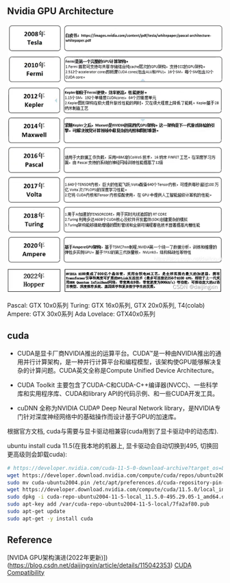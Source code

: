 ## Nvidia GPU Architecture

![](../rc/nvidia-gpu-architecture.png)

Pascal: GTX 10x0系列
Turing: GTX 16x0系列, GTX 20x0系列, T4(colab)
Ampere: GTX 30x0系列
Ada Lovelace: GTX40x0系列


## cuda

* CUDA是显卡厂商NVIDIA推出的运算平台。CUDA™是一种由NVIDIA推出的通用并行计算架构，是一种并行计算平台和编程模型，该架构使GPU能够解决复杂的计算问题。CUDA英文全称是Compute Unified Device Architecture。

* CUDA Toolkit 主要包含了CUDA-C和CUDA-C++编译器(NVCC)、一些科学库和实用程序库、CUDA和library API的代码示例、和一些CUDA开发工具。

* cuDNN 全称为NVIDIA CUDA® Deep Neural Network library，是NVIDIA专门针对深度神经网络中的基础操作而设计基于GPU的加速库。

根据官方文档, cuda与需要与显卡驱动相兼容(cuda用到了显卡驱动中的动态库). 

ubuntu install cuda 11.5(在我本地的机器上, 显卡驱动会自动切换到495, 切换回更高级则会卸载cuda):

```bash
# https://developer.nvidia.com/cuda-11-5-0-download-archive?target_os=Linux&target_arch=x86_64&Distribution=Ubuntu&target_version=20.04&target_type=deb_local
wget https://developer.download.nvidia.com/compute/cuda/repos/ubuntu2004/x86_64/cuda-ubuntu2004.pin
sudo mv cuda-ubuntu2004.pin /etc/apt/preferences.d/cuda-repository-pin-600
wget https://developer.download.nvidia.com/compute/cuda/11.5.0/local_installers/cuda-repo-ubuntu2004-11-5-local_11.5.0-495.29.05-1_amd64.deb
sudo dpkg -i cuda-repo-ubuntu2004-11-5-local_11.5.0-495.29.05-1_amd64.deb
sudo apt-key add /var/cuda-repo-ubuntu2004-11-5-local/7fa2af80.pub
sudo apt-get update
sudo apt-get -y install cuda
```


## Reference
[NVIDA GPU架构演进(2022年更新)])(https://blog.csdn.net/daijingxin/article/details/115042353)
[CUDA Compatibility](https://docs.nvidia.com/deploy/cuda-compatibility/index.html)